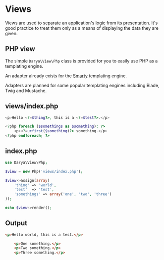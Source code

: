 # Views

Views are used to separate an application's logic from its presentation. It's
good practice to treat them only as a means of displaying the data they are
given.

## PHP view

The simple `Darya\View\Php` class is provided for you to easily use PHP as a
templating engine.

An adapter already exists for the [Smarty](https://github.com/darya/smarty)
templating engine.

Adapters are planned for some popular templating engines including Blade, Twig
and Mustache.

## views/index.php

```php
<p>Hello <?=$thing?>, this is a <?=$test?>.</p>

<?php foreach ($somethings as $something): ?>
	<p><?=ucfirst($something)?> something.</p>
<?php endforeach; ?>
```

## index.php

```php
use Darya\View\Php;

$view = new Php('views/index.php');

$view->assign(array(
	'thing' => 'world',
	'test'  => 'test',
	'somethings' => array('one', 'two', 'three')
));

echo $view->render();
```

## Output

```html
<p>Hello world, this is a test.</p>

	<p>One something.</p>
	<p>Two something.</p>
	<p>Three something.</p>
```
